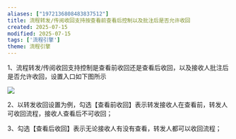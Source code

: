 ```yaml
---
aliases: ["1972136808483837512"]
title: 流程转发/传阅收回支持按查看前查看后控制以及批注后是否允许收回
created: 2025-07-15
modified: 2025-07-15
tags: ['流程引擎']
theme: 流程引擎
---
```


1、流程转发/传阅收回支持控制是查看前收回还是查看后收回，以及接收人批注后是否允许收回，设置入口如下图所示

![](https://myhelpdoc.oss-cn-heyuan.aliyuncs.com/mdimages/d9f9cc9519297de0068f5cfe2a3ac26e.jpg)

2、以转发收回设置为例，勾选【查看前收回】表示转发接收人在查看前，转发人可收回流程，接收人查看后不可收回；

3、勾选【查看后收回】表示无论接收人有没有查看，转发人都可以收回流程；

